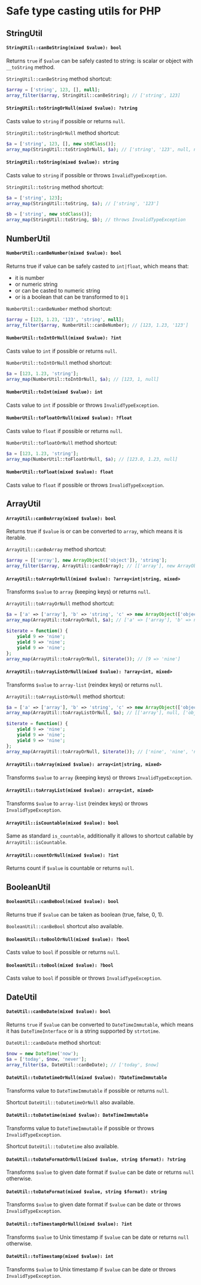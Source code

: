 # Safe type casting utils for PHP

## StringUtil

#### `StringUtil::canBeString(mixed $value): bool`

Returns `true` if `$value` can be safely casted to string: is scalar or object with `__toString` method.

`StringUtil::canBeString` method shortcut:
```php
$array = ['string', 123, [], null];
array_filter($array, StringUtil::canBeString); // ['string', 123]
```

#### `StringUtil::toStringOrNull(mixed $value): ?string`

Casts value to `string` if possible or returns `null`.

`StringUtil::toStringOrNull` method shortcut:
```php
$a = ['string', 123, [], new stdClass()];
array_map(StringUtil::toStringOrNull, $a); // ['string', '123', null, null]
```

#### `StringUtil::toString(mixed $value): string`

Casts value to `string` if possible or throws `InvalidTypeException`.
 
`StringUtil::toString` method shortcut:
```php
$a = ['string', 123];
array_map(StringUtil::toString, $a); // ['string', '123']

$b = ['string', new stdClass()];
array_map(StringUtil::toString, $b); // throws InvalidTypeException
```

## NumberUtil

#### `NumberUtil::canBeNumber(mixed $value): bool`

Returns true if value can be safely casted to `int|float`, which means that:
* it is number
* or numeric string 
* or can be casted to numeric string
* or is a boolean that can be transformed to `0|1`

`NumberUtil::canBeNumber` method shortcut:
```php
$array = [123, 1.23, '123', 'string', null];
array_filter($array, NumberUtil::canBeNumber); // [123, 1.23, '123']
```

#### `NumberUtil::toIntOrNull(mixed $value): ?int`

Casts value to `int` if possible or returns `null`.

`NumberUtil::toIntOrNull` method shortcut:
```php
$a = [123, 1.23, 'string'];
array_map(NumberUtil::toIntOrNull, $a); // [123, 1, null]
```

#### `NumberUtil::toInt(mixed $value): int`

Casts value to `int` if possible or throws `InvalidTypeException`.

#### `NumberUtil::toFloatOrNull(mixed $value): ?float`

Casts value to `float` if possible or returns `null`.

`NumberUtil::toFloatOrNull` method shortcut:
```php
$a = [123, 1.23, 'string'];
array_map(NumberUtil::toFloatOrNull, $a); // [123.0, 1.23, null]
```

#### `NumberUtil::toFloat(mixed $value): float`

Casts value to `float` if possible or throws `InvalidTypeException`.

## ArrayUtil

#### `ArrayUtil::canBeArray(mixed $value): bool`

Returns true if `$value` is or can be converted to `array`, which means it is iterable.

`ArrayUtil::canBeArray` method shortcut:
```php
$array = [['array'], new ArrayObject(['object']), 'string'];
array_filter($array, ArrayUtil::canBeArray); // [['array'], new ArrayObject(['object'])]
```

#### `ArrayUtil::toArrayOrNull(mixed $value): ?array<int|string, mixed>`

Transforms `$value` to `array` (keeping keys) or returns `null`.

`ArrayUtil::toArrayOrNull` method shortcut:
```php
$a = ['a' => ['array'], 'b' => 'string', 'c' => new ArrayObject(['object'])];
array_map(ArrayUtil::toArrayOrNull, $a); // ['a' => ['array'], 'b' => null, 'c' => ['object']]

$iterate = function() {
    yield 9 => 'nine';
    yield 9 => 'nine';
    yield 9 => 'nine';
};
array_map(ArrayUtil::toArrayOrNull, $iterate()); // [9 => 'nine']
```

#### `ArrayUtil::toArrayListOrNull(mixed $value): ?array<int, mixed>`

Transforms `$value` to `array-list` (reindex keys) or returns `null`.

`ArrayUtil::toArrayListOrNull` method shortcut:
```php
$a = ['a' => ['array'], 'b' => 'string', 'c' => new ArrayObject(['object'])];
array_map(ArrayUtil::toArrayListOrNull, $a); // [['array'], null, ['object']]

$iterate = function() {
    yield 9 => 'nine';
    yield 9 => 'nine';
    yield 9 => 'nine';
};
array_map(ArrayUtil::toArrayOrNull, $iterate()); // ['nine', 'nine', 'nine']
```

#### `ArrayUtil::toArray(mixed $value): array<int|string, mixed>`

Transforms `$value` to `array` (keeping keys) or throws `InvalidTypeException`.

#### `ArrayUtil::toArrayList(mixed $value): array<int, mixed>`

Transforms `$value` to `array-list` (reindex keys) or throws `InvalidTypeException`.

#### `ArrayUtil::isCountable(mixed $value): bool`

Same as standard `is_countable`, additionally it allows to shortcut callable by `ArrayUtil::isCountable`.

#### `ArrayUtil::countOrNull(mixed $value): ?int`

Returns count if `$value` is countable or returns `null`.

## BooleanUtil

#### `BooleanUtil::canBeBool(mixed $value): bool`

Returns true if `$value` can be taken as boolean (true, false, 0, 1).

`BooleanUtil::canBeBool` shortcut also available.

#### `BooleanUtil::toBoolOrNull(mixed $value): ?bool`

Casts value to `bool` if possible or returns `null`.

#### `BooleanUtil::toBool(mixed $value): ?bool`

Casts value to `bool` if possible or throws `InvalidTypeException`.

## DateUtil

#### `DateUtil::canBeDate(mixed $value): bool`

Returns `true` if `$value` can be converted to `DateTimeImmutable`, 
which means it has `DateTimeInterface` or is a string supported by `strtotime`.

`DateUtil::canBeDate` method shortcut:
```php
$now = new DateTime('now');
$a = ['today', $now, 'never'];
array_filter($a, DateUtil::canBeDate); // ['today', $now]
```

#### `DateUtil::toDatetimeOrNull(mixed $value): ?DateTimeImmutable`

Transforms value to `DateTimeImmutable` if possible or returns `null`.

Shortcut `DateUtil::toDatetimeOrNull` also available.

#### `DateUtil::toDatetime(mixed $value): DateTimeImmutable`

Transforms value to `DateTimeImmutable` if possible or throws `InvalidTypeException`.

Shortcut `DateUtil::toDatetime` also available.

#### `DateUtil::toDateFormatOrNull(mixed $value, string $format): ?string`

Transforms `$value` to given date format if `$value` can be date or returns `null` otherwise.

#### `DateUtil::toDateFormat(mixed $value, string $format): string`

Transforms `$value` to given date format if `$value` can be date or throws `InvalidTypeException`.

#### `DateUtil::toTimestampOrNull(mixed $value): ?int`

Transforms `$value` to Unix timestamp if `$value` can be date or returns `null` otherwise.

#### `DateUtil::toTimestamp(mixed $value): int`

Transforms `$value` to Unix timestamp if `$value` can be date or throws `InvalidTypeException`.
